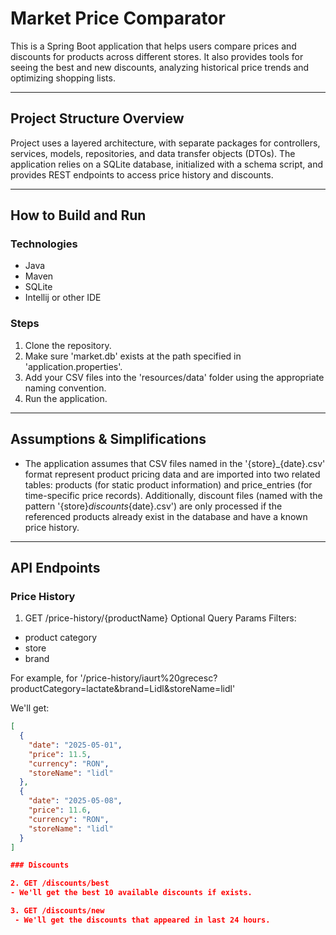 # Market Price Comparator

This is a Spring Boot application that helps users compare prices and discounts for products across different stores. It also provides tools for seeing the best and new discounts, analyzing historical price trends and optimizing shopping lists.

---

##  Project Structure Overview

Project uses a layered architecture, with separate packages for controllers, services, models, repositories, and data transfer objects (DTOs). The application relies on a SQLite database, initialized with a schema script, and provides REST endpoints to access price history and discounts.

---

## How to Build and Run

### Technologies

- Java
- Maven
- SQLite
- Intellij or other IDE

### Steps

1. Clone the repository.
2. Make sure 'market.db' exists at the path specified in 'application.properties'.
3. Add your CSV files into the 'resources/data' folder using the appropriate naming convention.
4. Run the application.

---

## Assumptions & Simplifications
- The application assumes that CSV files named in the '{store}_{date}.csv' format represent product pricing data and are imported into two related tables: products (for static product information) and price_entries (for time-specific price records). Additionally, discount files (named with the pattern '{store}_discounts_{date}.csv') are only processed if the referenced products already exist in the database and have a known price history.

---

## API Endpoints

### Price History
1. GET /price-history/{productName}
Optional Query Params Filters:
- product category
- store
- brand

For example, for '/price-history/iaurt%20grecesc?productCategory=lactate&brand=Lidl&storeName=lidl' 

We'll get:
```json
[
  {
    "date": "2025-05-01",
    "price": 11.5,
    "currency": "RON",
    "storeName": "lidl"
  },
  {
    "date": "2025-05-08",
    "price": 11.6,
    "currency": "RON",
    "storeName": "lidl"
  }
]

### Discounts

2. GET /discounts/best
- We'll get the best 10 available discounts if exists.

3. GET /discounts/new
 - We'll get the discounts that appeared in last 24 hours.
